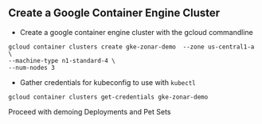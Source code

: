 ## Create a Google Container Engine Cluster

- Create a google container engine cluster with the gcloud commandline
```
gcloud container clusters create gke-zonar-demo  --zone us-central1-a \
--machine-type n1-standard-4 \
--num-nodes 3
```
- Gather credentials for kubeconfig to use with `kubectl`
```
gcloud container clusters get-credentials gke-zonar-demo
```
Proceed with demoing Deployments and Pet Sets
